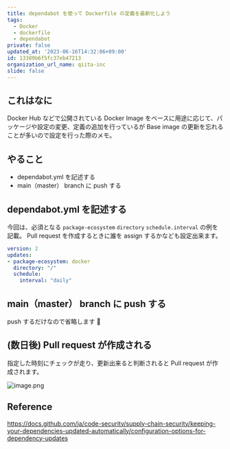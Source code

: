 ```yaml
---
title: dependabot を使って Dockerfile の定義を最新化しよう
tags:
  - Docker
  - dockerfile
  - dependabot
private: false
updated_at: '2023-06-16T14:32:06+09:00'
id: 13389b6f5fc37eb47213
organization_url_name: qiita-inc
slide: false
---
```


## これはなに

Docker Hub などで公開されている Docker Image をベースに用途に応じて、パッケージや設定の変更、定義の追加を行っているが Base image の更新を忘れることが多いので設定を行った際のメモ。

## やること

- dependabot.yml を記述する
- main（master） branch に push する

## dependabot.yml を記述する

今回は、必須となる `package-ecosystem` `directory` `schedule.interval` の例を記載。
Pull request を作成するときに誰を assign するかなども設定出来ます。

```yml:.github/dependabot.yml
version: 2
updates:
- package-ecosystem: docker
  directory: "/"
  schedule:
    interval: "daily"
```

## main（master） branch に push する

push するだけなので省略します 🙇

## (数日後) Pull request が作成される

指定した時刻にチェックが走り、更新出来ると判断されると Pull request が作成されます。

![image.png](https://qiita-image-store.s3.ap-northeast-1.amazonaws.com/0/55950/3f5389cf-67ba-5b6d-6510-005a6602cfb4.png)

## Reference

https://docs.github.com/ja/code-security/supply-chain-security/keeping-your-dependencies-updated-automatically/configuration-options-for-dependency-updates
